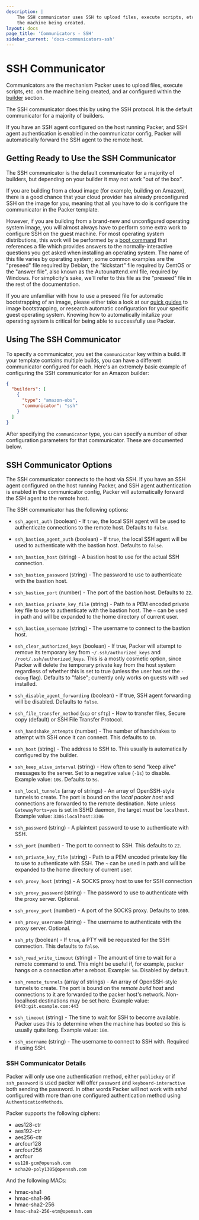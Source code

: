 ```yaml
---
description: |
    The SSH communicator uses SSH to upload files, execute scripts, etc. on
    the machine being created.
layout: docs
page_title: 'Communicators - SSH'
sidebar_current: 'docs-communicators-ssh'
---
```


# SSH Communicator

Communicators are the mechanism Packer uses to upload files, execute scripts,
etc. on the machine being created, and ar configured within the
[builder](/docs/templates/builders.html) section.

The SSH communicator does this by using the SSH protocol. It is the default
communicator for a majority of builders.

If you have an SSH agent configured on the host running Packer, and SSH agent
authentication is enabled in the communicator config, Packer will automatically
forward the SSH agent to the remote host.

## Getting Ready to Use the SSH Communicator

The SSH communicator is the default communicator for a majority of builders, but
depending on your builder it may not work "out of the box".

If you are building from a cloud image (for example, building on Amazon), there
is a good chance that your cloud provider has already preconfigured SSH on the
image for you, meaning that all you have to do is configure the communicator in
the Packer template.

However, if you are building from a brand-new and unconfigured operating system
image, you will almost always have to perform some extra work to configure SSH
on the guest machine. For most operating system distributions, this work will
be performed by a
[boot command](/docs/builders/vmware-iso.html#boot-configuration)
that references a file which provides answers to the normally-interactive
questions you get asked when installing an operating system. The name of this
file varies by operating system; some common examples are the "preseed" file
required by Debian, the "kickstart" file required by CentOS or the
"answer file", also known as the Autounattend.xml file, required by Windows.
For simplicity's sake, we'll refer to this file as the "preseed" file in the
rest of the documentation.

If you are unfamiliar with how to use a preseed file for automatic
bootstrapping of an image, please either take a look at our [quick guides](/guides/automatic-operating-system-installs/index.html) to
image bootstrapping, or research automatic configuration for your specific
guest operating system. Knowing how to automatically initalize your operating
system is critical for being able to successfully use Packer.

## Using The SSH Communicator

To specify a communicator, you set the `communicator` key within a
build. If your template contains multiple builds, you can have a different
communicator configured for each. Here's an extremely basic example of
configuring the SSH communicator for an Amazon builder:

``` json
{
  "builders": [
    {
      "type": "amazon-ebs",
      "communicator": "ssh"
    }
  ]
}
```

After specifying the `communicator` type, you can specify a number of other
configuration parameters for that communicator. These are documented below.

## SSH Communicator Options

The SSH communicator connects to the host via SSH. If you have an SSH agent
configured on the host running Packer, and SSH agent authentication is enabled
in the communicator config, Packer will automatically forward the SSH agent to
the remote host.

The SSH communicator has the following options:

-   `ssh_agent_auth` (boolean) - If `true`, the local SSH agent will be used to
    authenticate connections to the remote host. Defaults to `false`.

-   `ssh_bastion_agent_auth` (boolean) - If `true`, the local SSH agent will be
    used to authenticate with the bastion host. Defaults to `false`.

-   `ssh_bastion_host` (string) - A bastion host to use for the actual SSH
    connection.

-   `ssh_bastion_password` (string) - The password to use to authenticate with
    the bastion host.

-   `ssh_bastion_port` (number) - The port of the bastion host. Defaults to
    `22`.

-   `ssh_bastion_private_key_file` (string) - Path to a PEM encoded private key
    file to use to authenticate with the bastion host. The `~` can be used in
    path and will be expanded to the home directory of current user.

-   `ssh_bastion_username` (string) - The username to connect to the bastion
    host.

-   `ssh_clear_authorized_keys` (boolean) - If true, Packer will attempt to
    remove its temporary key from `~/.ssh/authorized_keys` and
    `/root/.ssh/authorized_keys`. This is a mostly cosmetic option, since
    Packer will delete the temporary private key from the host system
    regardless of whether this is set to true (unless the user has set the
    `-debug` flag). Defaults to "false"; currently only works on guests with
    `sed` installed.

-   `ssh_disable_agent_forwarding` (boolean) - If true, SSH agent forwarding
    will be disabled. Defaults to `false`.

-   `ssh_file_transfer_method` (`scp` or `sftp`) - How to transfer files,
    Secure copy (default) or SSH File Transfer Protocol.

-   `ssh_handshake_attempts` (number) - The number of handshakes to attempt
    with SSH once it can connect. This defaults to `10`.

-   `ssh_host` (string) - The address to SSH to. This usually is automatically
    configured by the builder.

-   `ssh_keep_alive_interval` (string) - How often to send "keep alive"
    messages to the server. Set to a negative value (`-1s`) to disable. Example
    value: `10s`. Defaults to `5s`.

-   `ssh_local_tunnels` (array of strings) - An array of OpenSSH-style tunnels to
    create. The port is bound on the *local packer host* and connections are
    forwarded to the remote destination. Note unless `GatewayPorts=yes` is set
    in SSHD daemon, the target *must* be `localhost`. Example value:
    `3306:localhost:3306`

-   `ssh_password` (string) - A plaintext password to use to authenticate with
    SSH.

-   `ssh_port` (number) - The port to connect to SSH. This defaults to `22`.

-   `ssh_private_key_file` (string) - Path to a PEM encoded private key file to
    use to authenticate with SSH. The `~` can be used in path and will be
    expanded to the home directory of current user.

-   `ssh_proxy_host` (string) - A SOCKS proxy host to use for SSH connection

-   `ssh_proxy_password` (string) - The password to use to authenticate with
    the proxy server. Optional.

-   `ssh_proxy_port` (number) - A port of the SOCKS proxy. Defaults to `1080`.

-   `ssh_proxy_username` (string) - The username to authenticate with the proxy
    server. Optional.

-   `ssh_pty` (boolean) - If `true`, a PTY will be requested for the SSH
    connection. This defaults to `false`.

-   `ssh_read_write_timeout` (string) - The amount of time to wait for a remote
    command to end. This might be useful if, for example, packer hangs on a
    connection after a reboot. Example: `5m`. Disabled by default.

-   `ssh_remote_tunnels` (array of strings) - An array of OpenSSH-style tunnels
    to create. The port is bound on the *remote build host* and connections to it are
    forwarded to the packer host's network. Non-localhost destinations may be set here.
    Example value: `8443:git.example.com:443`

-   `ssh_timeout` (string) - The time to wait for SSH to become available.
    Packer uses this to determine when the machine has booted so this is
    usually quite long. Example value: `10m`.

-   `ssh_username` (string) - The username to connect to SSH with. Required if
    using SSH.

### SSH Communicator Details

Packer will only use one authentication method, either `publickey` or if
`ssh_password` is used packer will offer `password` and `keyboard-interactive`
both sending the password. In other words Packer will not work with *sshd*
configured with more than one configured authentication method using
`AuthenticationMethods`.

Packer supports the following ciphers:

-   aes128-ctr
-   aes192-ctr
-   aes256-ctr
-   arcfour128
-   arcfour256
-   arcfour
-   `es128-gcm@openssh.com`
-   `acha20-poly1305@openssh.com`

And the following MACs:

-   hmac-sha1
-   hmac-sha1-96
-   hmac-sha2-256
-   `hmac-sha2-256-etm@openssh.com`



